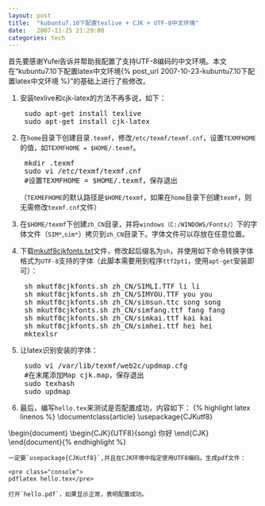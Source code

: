 ```yaml
---
layout: post
title:  "kubuntu7.10下配置texlive + CJK + UTF-8中文环境"
date:   2007-11-25 21:29:00
categories: tech
---
```


首先要感谢Yufei告诉并帮助我配置了支持UTF-8编码的中文环境。本文在“kubuntu7.10下配置latex中文环境{% post_url 2007-10-23-kubuntu7.10下配置latex中文环境 %}”的基础上进行了些修改。

1. 安装texlive和cjk-latex的方法不再多说，如下：

    <pre class="console">
    sudo apt-get install texlive
    sudo apt-get install cjk-latex</pre>

2. 在`home`目录下创建目录`.texmf`，修改`/etc/texmf/texmf.cnf`，设置`TEXMFHOME`的值，如`TEXMFHOME = $HOME/.texmf`。

    <pre class="console">
    mkdir .texmf
    sudo vi /etc/texmf/texmf.cnf
    #设置TEXMFHOME = $HOME/.texmf，保存退出</pre>

    （`TEXMEFHOME`的默认路径是`$HOME/texmf`，如果在`home`目录下创建`texmf`，则无需修改`texmf.cnf`文件）

3. 在`$HOME/texmf`下创建`zh_CN`目录，并将`windows（C:/WINDOWS/Fonts/）`下的字体文件（`SIM*`,`sim*`）拷贝到`zh_CN`目录下。字体文件可以存放在任意位置。

4. 下载[mkutf8cjkfonts.txt](http://cyfdecyf.googlepages.com/mkutf8cjkfonts.txt)文件，修改起后缀名为`sh`，并使用如下命令转换字体格式为`UTF-8`支持的字体（此脚本需要用到程序`ttf2pt1`，使用`apt-get`安装即可）：

    <pre class="console">
    sh mkutf8cjkfonts.sh zh_CN/SIMLI.TTF li li
    sh mkutf8cjkfonts.sh zh_CN/SIMYOU.TTF you you
    sh mkutf8cjkfonts.sh zh_CN/simsun.ttc song song
    sh mkutf8cjkfonts.sh zh_CN/simfang.ttf fang fang
    sh mkutf8cjkfonts.sh zh_CN/simkai.ttf kai kai
    sh mkutf8cjkfonts.sh zh_CN/simhei.ttf hei hei
    mktexlsr</pre>

5. 让latex识别安装的字体：

    <pre class="console">
    sudo vi /var/lib/texmf/web2c/updmap.cfg
    #在末尾添加Map cjk.map，保存退出
    sudo texhash
    sudo updmap</pre>

6. 最后，编写`hello.tex`来测试是否配置成功，内容如下：
    {% highlight latex linenos %}
\documentclass{article}
\usepackage{CJKutf8}

\begin{document}
\begin{CJK}{UTF8}{song}
你好
\end{CJK}
\end{document}{% endhighlight %}

    一定要`usepackage{CJKutf8}`,并且在CJK环境中指定使用UTF8编码。生成pdf文件：

    <pre class="console">
    pdflatex hello.tex</pre>

    打开`hello.pdf`，如果显示正常，表明配置成功。


